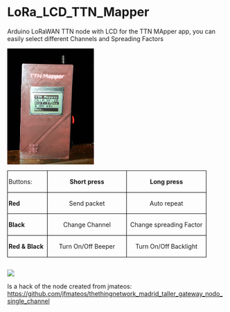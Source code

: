 # LoRa_LCD_TTN_Mapper

Arduino LoRaWAN TTN node with LCD for the TTN MApper app, you can easily select different Channels and Spreading Factors


<img src="./images/ttn_mapper.jpg" width="200" align = "center">

</p>
<table width="600" cellpadding="2" cellspacing="0">
	<col width="20%">
	<col width="40%">
	<col width="40%">
	<tr>
		<td width="20%" height="10" style="border: 1px groove #000000; padding: 0.05cm">
			<p>Buttons:</p>
		</td>
		<td width="40%" style="border: 1px groove #000000; padding: 0.05cm">
			<p align="center"><b>Short press</b></p>
		</td>
		<td width="40%" style="border: 1px groove #000000; padding: 0.05cm">
			<p align="center"><b>Long press</b></p>
		</td>
	</tr>
	<tr>
		<td width="20%" height="10" style="border: 1px groove #000000; padding: 0.05cm">
			<p align="left"><b>Red</b></p>
		</td>
		<td width="40%" style="border: 1px groove #000000; padding: 0.05cm">
			<p align="center">Send packet</p>
		</td>
		<td width="40%" style="border: 1px groove #000000; padding: 0.05cm">
			<p align="center">Auto repeat</p>
		</td>
	</tr>
	<tr>
		<td width="20%" height="10" style="border: 1px groove #000000; padding: 0.05cm">
			<p align="left"><b>Black</b></p>
		</td>
		<td width="40%" style="border: 1px groove #000000; padding: 0.05cm">
			<p align="center">Change Channel</p>
		</td>
		<td width="40%" style="border: 1px groove #000000; padding: 0.05cm">
			<p align="center">Change spreading Factor</p>
		</td>
	</tr>
	<tr>
		<td width="87" height="10" style="border: 1px groove #000000; padding: 0.05cm">
			<p align="left"><b>Red &amp; Black</b></p>
		</td>
		<td width="119" style="border: 1px groove #000000; padding: 0.05cm">
			<p align="center">Turn On/Off Beeper</p>
		</td>
		<td width="166" style="border: 1px groove #000000; padding: 0.05cm">
			<p align="center">Turn On/Off Backlight</p>
		</td>
	</tr>
</table>
<p style="margin-bottom: 0cm; line-height: 100%"><br/>

<img src="./images/demo_reloj_low.gif" width="320" align = "center">
<p>

Is a hack of the node created from jmateos:
https://github.com/jfmateos/thethingnetwork_madrid_taller_gateway_nodo_single_channel





